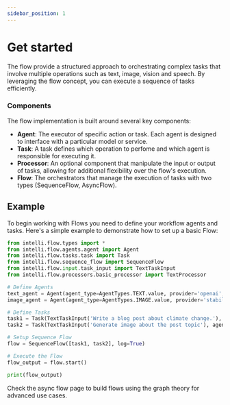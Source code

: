 ```yaml
---
sidebar_position: 1
---
```


# Get started

The flow provide a structured approach to orchestrating complex tasks that involve multiple operations such as text, image, vision and speech. By leveraging the flow concept, you can execute a sequence of tasks efficiently.

### Components
The flow implementation is built around several key components:
- **Agent**: The executor of specific action or task. Each agent is designed to interface with a particular model or service.
- **Task**: A task defines which operation to perfome and which agent is responsible for executing it.
- **Processor**: An optional component that manipulate the input or output of tasks, allowing for additional flexibility over the flow's execution.
- **Flow**: The orchestrators that manage the execution of tasks with two types (SequenceFlow, AsyncFlow).

## Example
To begin working with Flows you need to define your workflow agents and tasks. Here's a simple example to demonstrate how to set up a basic Flow:
```python
from intelli.flow.types import *
from intelli.flow.agents.agent import Agent
from intelli.flow.tasks.task import Task
from intelli.flow.sequence_flow import SequenceFlow
from intelli.flow.input.task_input import TextTaskInput
from intelli.flow.processors.basic_processor import TextProcessor

# Define Agents
text_agent = Agent(agent_type=AgentTypes.TEXT.value, provider='openai', mission='you are a writing assistant', model_params={'key': YOUR_OPENAI_KEY, 'model': 'gpt-3'})
image_agent = Agent(agent_type=AgentTypes.IMAGE.value, provider='stability', mission='Generate banner images for blog posts', model_params={'key': YOUR_STABILITY_KEY})

# Define Tasks
task1 = Task(TextTaskInput('Write a blog post about climate change.'), agent=text_processor_agent, log=True)
task2 = Task(TextTaskInput('Generate image about the post topic'), agent=image_agent, log=True, pre_process=TextProcessor.text_head)

# Setup Sequence Flow
flow = SequenceFlow([task1, task2], log=True)

# Execute the Flow
flow_output = flow.start()

print(flow_output)
```

Check the async flow page to build flows using the graph theory for advanced use cases.

